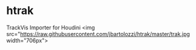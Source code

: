 # htrak
TrackVis Importer for Houdini
<img src="https://raw.githubusercontent.com/jbartolozzi/htrak/master/trak.jpg width="706px">
